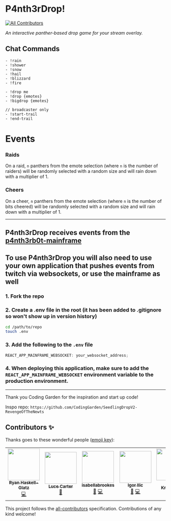 # P4nth3rDrop!

<!-- ALL-CONTRIBUTORS-BADGE:START - Do not remove or modify this section -->

[![All Contributors](https://img.shields.io/badge/all_contributors-5-orange.svg?style=flat-square)](#contributors-)

<!-- ALL-CONTRIBUTORS-BADGE:END -->

_An interactive panther-based drop game for your stream overlay._

## Chat Commands

```
- !rain
- !shower
- !snow
- !hail
- !blizzard
- !fire

- !drop me
- !drop {emotes}
- !bigdrop {emotes}

// broadcaster only
- !start-trail
- !end-trail
```

# Events

### Raids

On a raid, `n` panthers from the emote selection (where `n` is the number of raiders) will be randomly selected with a random size and will rain down with a multiplier of 1.

### Cheers

On a cheer, `n` panthers from the emote selection (where `n` is the number of bits cheered) will be randomly selected with a random size and will rain down with a multiplier of 1.

---

## P4nth3rDrop receives events from the [p4nth3rb0t-mainframe](https://github.com/whitep4nth3r/p4nth3rb0t-mainframe)

## To use P4nth3rDrop you will also need to use your own application that pushes events from twitch via websockets, or use the mainframe as well

### 1. Fork the repo

### 2. Create a .env file in the root (it has been added to .gitignore so won't show up in version history)

```bash
cd /path/to/repo
touch .env
```

### 3. Add the following to the `.env` file

```javascript
REACT_APP_MAINFRAME_WEBSOCKET: your_websocket_address;
```

### 4. When deploying this application, make sure to add the `REACT_APP_MAINFRAME_WEBSOCKET` environment variable to the production environment.

---

Thank you Coding Garden for the inspiration and start up code!

Inspo repo: `https://github.com/CodingGarden/SeedlingDropV2-RevengeOfTheNewts`

## Contributors ✨

Thanks goes to these wonderful people ([emoji key](https://allcontributors.org/docs/en/emoji-key)):

<!-- ALL-CONTRIBUTORS-LIST:START - Do not remove or modify this section -->
<!-- prettier-ignore-start -->
<!-- markdownlint-disable -->
<table>
  <tr>
    <td align="center"><a href="http://rhg.dev"><img src="https://avatars1.githubusercontent.com/u/6187256?v=4" width="100px;" alt=""/><br /><sub><b>Ryan Haskell-Glatz</b></sub></a><br /><a href="https://github.com/whitep4nth3r/p4nth3rdrop/commits?author=ryannhg" title="Code">💻</a></td>
    <td align="center"><a href="http://lucecarter.co.uk"><img src="https://avatars2.githubusercontent.com/u/6980734?v=4" width="100px;" alt=""/><br /><sub><b>Luce Carter</b></sub></a><br /><a href="#ideas-LuceCarter" title="Ideas, Planning, & Feedback">🤔</a></td>
    <td align="center"><a href="https://twitch.tv/rawrsatbeards"><img src="https://avatars1.githubusercontent.com/u/12928252?v=4" width="100px;" alt=""/><br /><sub><b>isabellabrookes</b></sub></a><br /><a href="#ideas-isabellabrookes" title="Ideas, Planning, & Feedback">🤔</a> <a href="https://github.com/whitep4nth3r/p4nth3rdrop/commits?author=isabellabrookes" title="Code">💻</a></td>
    <td align="center"><a href="https://github.com/gigili"><img src="https://avatars0.githubusercontent.com/u/2153382?v=4" width="100px;" alt=""/><br /><sub><b>Igor Ilic</b></sub></a><br /><a href="#ideas-gigili" title="Ideas, Planning, & Feedback">🤔</a> <a href="https://github.com/whitep4nth3r/p4nth3rdrop/commits?author=gigili" title="Code">💻</a></td>
    <td align="center"><a href="http://www.akr.is"><img src="https://avatars2.githubusercontent.com/u/5489879?v=4" width="100px;" alt=""/><br /><sub><b>Anton Kristensen</b></sub></a><br /><a href="https://github.com/whitep4nth3r/p4nth3rdrop/commits?author=antonedvard" title="Code">💻</a></td>
  </tr>
</table>

<!-- markdownlint-enable -->
<!-- prettier-ignore-end -->

<!-- ALL-CONTRIBUTORS-LIST:END -->

This project follows the [all-contributors](https://github.com/all-contributors/all-contributors) specification. Contributions of any kind welcome!
